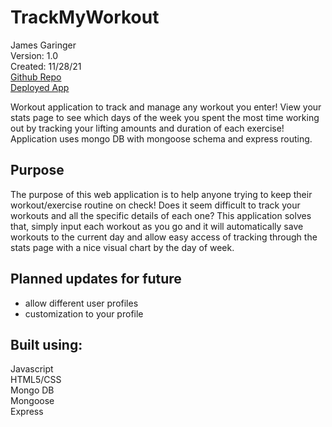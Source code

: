 # TrackMyWorkout


James Garinger \
Version: 1.0 \
Created: 11/28/21 \
[Github Repo](https://github.com/originator1/TrackMyWorkout) \
[Deployed App](https://shielded-crag-20600.herokuapp.com/) 

Workout application to track and manage any workout you enter! View your stats page to see which days of the week you spent the most time working out by tracking your lifting amounts and duration of each exercise! Application uses mongo DB with mongoose schema and express routing.


## Purpose

The purpose of this web application is to help anyone trying to keep their workout/exercise routine on check! Does it seem difficult to track your workouts and all the specific details of each one? This application solves that, simply input each workout as you go and it will automatically save workouts to the current day and allow easy access of tracking through the stats page with a nice visual chart by the day of week.


## Planned updates for future
- allow different user profiles
- customization to your profile

## Built using:
Javascript \
HTML5/CSS \
Mongo DB \
Mongoose \
Express

